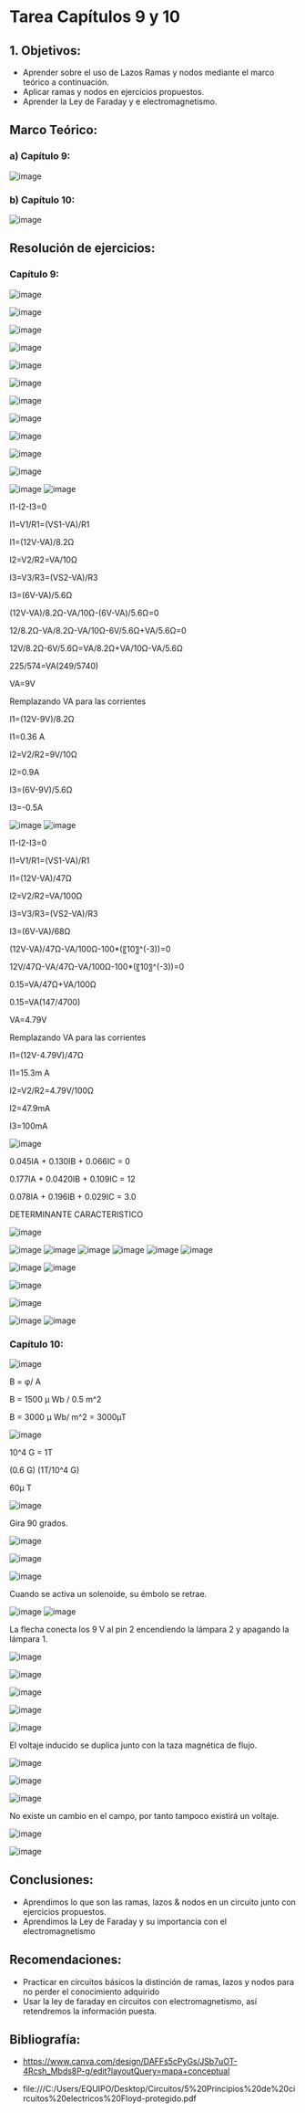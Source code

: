 # **Tarea Capítulos 9 y 10**
## **1.	Objetivos:**
- Aprender sobre el uso de Lazos Ramas y nodos mediante el marco teórico a continuación.
- Aplicar ramas y nodos en ejercicios propuestos.
- Aprender la Ley de Faraday y e electromagnetismo.
## **Marco Teórico:**
### a) Capítulo 9:

![image](https://user-images.githubusercontent.com/105681693/177687861-4899b038-8143-4d87-9a9d-b7892d5037f2.png)

### b) Capítulo 10:

![image](https://user-images.githubusercontent.com/105681693/177688994-1d94c026-8145-49a9-a4b8-c0232644127e.png)

## **Resolución de ejercicios:**
### Capítulo 9:

![image](https://user-images.githubusercontent.com/105681693/177824216-2e2ecc4b-b8b2-4b2e-8252-282cd721ba21.png)

![image](https://user-images.githubusercontent.com/105681693/177824250-686b689c-8949-4841-9301-7704dc80ff70.png)

![image](https://user-images.githubusercontent.com/105681693/177824376-fc1426f6-0e68-4930-b7fd-5020968df0e3.png)

![image](https://user-images.githubusercontent.com/105681693/177824410-3edaac8b-42d9-4a25-ac2c-4098c39b36a9.png)

![image](https://user-images.githubusercontent.com/105681693/177824663-5c459d63-a8c9-4b0d-9558-049549bddebe.png)

![image](https://user-images.githubusercontent.com/105681693/177827175-4a59772a-f541-41e1-90d1-e31b00c8d897.png)

![image](https://user-images.githubusercontent.com/105681693/177831095-5b3c6aaf-8fac-4337-84b9-da1dc4a09ab0.png)

![image](https://user-images.githubusercontent.com/105681693/177831139-3fa08ae7-6c91-48b9-b1aa-e3310e46d351.png)

![image](https://user-images.githubusercontent.com/105681693/177831154-181520f3-6a7e-4ca0-8d5c-7cacee12b0a3.png)

![image](https://user-images.githubusercontent.com/105681693/177831356-f7c5b8cc-6bff-418a-849b-592ed8f2c860.png)

![image](https://user-images.githubusercontent.com/105681693/177831474-caabb2ab-c386-4e94-99b8-b48c03a14ebe.png)

![image](https://user-images.githubusercontent.com/105681693/177831512-5111725c-9b02-4f87-ab16-9471d93c6ee8.png)
![image](https://user-images.githubusercontent.com/105681693/177831545-d5817dc4-d58e-443e-8df4-66a37afec49c.png)

I1-I2-I3=0

I1=V1/R1=(VS1-VA)/R1

I1=(12V-VA)/8.2Ω

I2=V2/R2=VA/10Ω

I3=V3/R3=(VS2-VA)/R3

I3=(6V-VA)/5.6Ω

(12V-VA)/8.2Ω-VA/10Ω-(6V-VA)/5.6Ω=0

12/8.2Ω-VA/8.2Ω-VA/10Ω-6V/5.6Ω+VA/5.6Ω=0

12V/8.2Ω-6V/5.6Ω=VA/8.2Ω+VA/10Ω-VA/5.6Ω

225/574=VA(249/5740)

VA=9V

Remplazando VA para las corrientes

I1=(12V-9V)/8.2Ω

I1=0.36 A

I2=V2/R2=9V/10Ω

I2=0.9A

I3=(6V-9V)/5.6Ω

I3=-0.5A

![image](https://user-images.githubusercontent.com/105681693/177831778-220797a5-1451-429b-92af-4f79eed83d23.png)
![image](https://user-images.githubusercontent.com/105681693/177831808-a6b0aa5b-13f2-4b94-9c70-1a21314851e4.png)

I1-I2-I3=0

I1=V1/R1=(VS1-VA)/R1

I1=(12V-VA)/47Ω

I2=V2/R2=VA/100Ω

I3=V3/R3=(VS2-VA)/R3

I3=(6V-VA)/68Ω

(12V-VA)/47Ω-VA/100Ω-100*(〖10〗^(-3))=0

12V/47Ω-VA/47Ω-VA/100Ω-100*(〖10〗^(-3))=0

0.15=VA/47Ω+VA/100Ω

0.15=VA(147/4700)

VA=4.79V

Remplazando VA para las corrientes

I1=(12V-4.79V)/47Ω

I1=15.3m A

I2=V2/R2=4.79V/100Ω

I2=47.9mA

I3=100mA


![image](https://user-images.githubusercontent.com/105681693/177831918-58a5d2f0-bb0b-4475-ac7b-579b898d6655.png)

0.045IA + 0.130IB + 0.066IC = 0

0.177IA + 0.0420IB + 0.109IC = 12

0.078IA + 0.196IB + 0.029IC = 3.0

DETERMINANTE CARACTERISTICO

![image](https://user-images.githubusercontent.com/105681693/177832049-1d4c22ac-b49d-4f40-8bf6-1ca29c81d983.png)

![image](https://user-images.githubusercontent.com/105681693/177832183-c98af839-ee5e-4b54-ba91-06b8fac0c973.png)
![image](https://user-images.githubusercontent.com/105681693/177832158-845a3ce0-2dd1-4e84-b6eb-734637e99722.png)
![image](https://user-images.githubusercontent.com/105681693/177832195-07d98602-3d43-4bb5-bc28-c39cf0e3e2ba.png)
![image](https://user-images.githubusercontent.com/105681693/177832208-b3f4023d-926a-4ada-9b49-ecd12dc5f9d0.png)
![image](https://user-images.githubusercontent.com/105681693/177832220-fbec0288-8100-4294-b928-e3135e7ed6c6.png)
![image](https://user-images.githubusercontent.com/105681693/177832235-dee3df98-08c1-43a6-b80d-0be761caa2f1.png)

![image](https://user-images.githubusercontent.com/105681693/177832265-d050ac9f-7034-46f5-b5d2-ebdf181f33f8.png)
![image](https://user-images.githubusercontent.com/105681693/177832299-84b6fe69-4278-4fa8-9636-e91a6cf983fe.png)

![image](https://user-images.githubusercontent.com/105681693/177832317-6bd24124-48e2-4ea4-a60a-0b2626d81f00.png)

![image](https://user-images.githubusercontent.com/105681693/177832348-72d3d6a7-d004-4349-a5fe-10ad84dbaf6d.png)

![image](https://user-images.githubusercontent.com/105681693/177832374-98af7e3d-cac7-433d-b4ee-9c83959d390d.png)
![image](https://user-images.githubusercontent.com/105681693/177832457-cef81c2b-a5aa-4882-a4f8-7db38a6871aa.png)

### Capítulo 10:

![image](https://user-images.githubusercontent.com/105681693/177832980-64082f47-aa89-43e9-801e-0fd2f4eee830.png)


B = φ/ A

B = 1500 µ Wb / 0.5 m^2

B = 3000 µ Wb/ m^2 = 3000µT

![image](https://user-images.githubusercontent.com/105681693/177833060-5f830609-ef5f-4d07-aef8-c5db293c1a51.png)


10^4 G = 1T

(0.6 G) (1T/10^4 G)

60µ T

![image](https://user-images.githubusercontent.com/105681693/177833114-937f3258-d050-40e7-b111-2e97d2f67ba1.png)

Gira 90 grados.

![image](https://user-images.githubusercontent.com/105681693/177833151-6aeac896-37b6-42b1-86ed-0ca0195cc973.png)

![image](https://user-images.githubusercontent.com/105681693/177833165-a571e4ca-d64d-46d2-a8c4-1df85d4a8efd.png)

![image](https://user-images.githubusercontent.com/105681693/177833182-db95523a-508a-4689-9137-80d47cba23b1.png)

Cuando se activa un solenoide, su émbolo se retrae.

![image](https://user-images.githubusercontent.com/105681693/177833207-5872a306-7c49-4290-88e0-d3020b83c659.png)
![image](https://user-images.githubusercontent.com/105681693/177833219-3df85055-d44c-4d5c-b9e3-8d65eae72af9.png)

La flecha conecta los 9 V al pin 2 encendiendo la lámpara 2 y apagando la lámpara 1.

![image](https://user-images.githubusercontent.com/105681693/177833266-0f797c58-5c26-4506-a8d5-4c9f478e1ea5.png)

![image](https://user-images.githubusercontent.com/105681693/177833276-215a00e7-0171-4dca-8ea0-67139f2361e6.png)

![image](https://user-images.githubusercontent.com/105681693/177833397-e9485721-5f84-4601-b225-dcdb590765d4.png)

![image](https://user-images.githubusercontent.com/105681693/177833486-9bfb3244-f6e7-4342-887f-6b5ae78bfa69.png)

![image](https://user-images.githubusercontent.com/105681693/177833538-765010b6-36fc-4f87-ba68-223bfd05c585.png)

El voltaje inducido se duplica junto con la taza magnética de flujo.

![image](https://user-images.githubusercontent.com/105681693/177833773-81a2dc9b-5451-49c8-a5d5-d2a95c10998b.png)

![image](https://user-images.githubusercontent.com/105681693/177833831-399493f1-5d64-4527-9d5c-d8875f94924e.png)

![image](https://user-images.githubusercontent.com/105681693/177833863-04f33d3e-804d-46fb-a2f1-1cc3f7cea292.png)

No existe un cambio en el campo, por tanto tampoco existirá un voltaje.

![image](https://user-images.githubusercontent.com/105681693/177834002-1264e84e-3d2a-451a-8dbc-56e067be916d.png)

![image](https://user-images.githubusercontent.com/105681693/177834052-6d6b171e-446b-45cc-b244-617393d4a8df.png)


## Conclusiones:
- Aprendimos lo que son las ramas, lazos & nodos en un circuito junto con ejercicios propuestos.
- Aprendimos la Ley de Faraday y su importancia con el electromagnetismo

## Recomendaciones:
- Practicar en circuitos básicos la distinción de ramas, lazos y nodos para no perder el conocimiento adquirido
- Usar la ley de faraday en circuitos con electromagnetismo, así retendremos la información puesta.

## Bibliografía:

- https://www.canva.com/design/DAFFs5cPyGs/JSb7uOT-4Rcsh_Mbds8P-g/edit?layoutQuery=mapa+conceptual

- file:///C:/Users/EQUIPO/Desktop/Circuitos/5%20Principios%20de%20circuitos%20electricos%20Floyd-protegido.pdf



